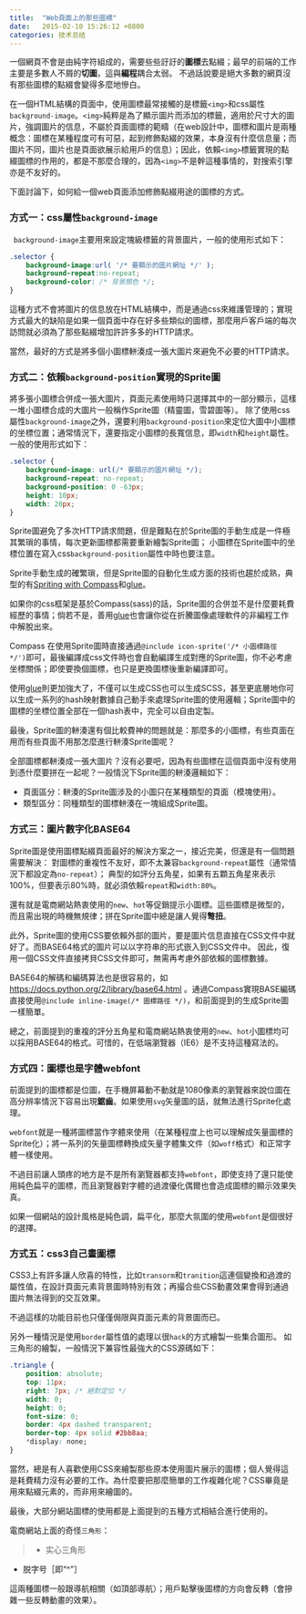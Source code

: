 ```yaml
---
title:  "Web頁面上的那些圖標"
date:   2015-02-10 15:26:12 +0800
categories: 技术总结
---
```



一個網頁不會是由純字符組成的，需要些些訏訏的**圖標**去點綴；最早的前端的工作主要是多數人不屑的**切圖**，這與**編程**耦合太弱。
不過話說要是絕大多數的網頁沒有那些圖標的點綴會變得多麼地慘白。

在一個HTML結構的頁面中，使用圖標最常接觸的是標籤`<img>`和css屬性`background-image`。`<img>`純粹是為了顯示圖片而添加的標籤，適用於尺寸大的圖片，強調圖片的信息，不屬於頁面圖標的範疇（在web設計中，圖標和圖片是兩種概念：圖標在某種程度可有可惡，起到修飾點綴的效果，本身沒有什麼信息量；而圖片不同，圖片也是頁面欲展示給用戶的信息）；因此，依賴`<img>`標籤實現的點綴圖標的作用的，都是不那麼合理的，因為`<img>`不是幹這種事情的，對搜索引擎亦是不友好的。

下面討論下，如何給一個web頁面添加修飾點綴用途的圖標的方式。

### 方式一：css屬性`background-image`

` background-image`主要用來設定塊級標籤的背景圖片，一般的使用形式如下：

```css
.selector {
    background-image:url( '/* 要顯示的圖片網址 */' );
    background-repeat:no-repeat;
    background-color: /* 背景顏色 */;
}
```

這種方式不會將圖片的信息放在HTML結構中，而是通過css來維護管理的；實現方式最大的缺陷是如果一個頁面中存在好多些類似的圖標，那麼用戶客戶端的每次訪問就必須為了那些點綴增加許許多多的HTTP請求。

當然，最好的方式是將多個小圖標軿湊成一張大圖片來避免不必要的HTTP請求。

### 方式二：依賴`background-position`實現的Sprite圖

將多張小圖標合併成一張大圖片，頁面元素使用時只選擇其中的一部分顯示，這樣一堆小圖標合成的大圖片一般稱作Sprite圖（精靈圖，雪碧圖等）。
除了使用css屬性`background-image`之外，還要利用`background-position`來定位大圖中小圖標的坐標位置；通常情況下，還要指定小圖標的長寬信息，即`width`和`height`屬性。一般的使用形式如下：

```css
.selector {
    background-image: url(/* 要顯示的圖片網址 */);
    background-repeat: no-repeat;
    background-position: 0 -63px;
    height: 10px;
    width: 20px;
}
```

Sprite圖避免了多次HTTP請求問題，但是難點在於Sprite圖的手動生成是一件極其繁瑣的事情，每次更新圖標都需要重新繪製Sprite圖；
小圖標在Sprite圖中的坐標位置在寫入css`background-position`屬性中時也要注意。

Sprite手動生成的確繁瑣，但是Sprite圖的自動化生成方面的技術也趨於成熟，典型的有[Spriting with Compass](http://compass-style.org/help/tutorials/spriting/)和[glue](https://github.com/jorgebastida/glue)。

如果你的css框架是基於Compass(sass)的話，Sprite圖的合併並不是什麼要耗費經歷的事情；倘若不是，善用[glue](https://github.com/jorgebastida/glue)也會讓你從在折騰圖像處理軟件的非編程工作中解脫出來。

Compass 在使用Sprite圖時直接通過`@include icon-sprite('/* 小圖標路徑 */')`即可，最後編譯成css文件時也會自動編譯生成對應的Sprite圖，你不必考慮坐標關係；即使要換個圖標，也只是更換圖標後重新編譯即可。

使用[glue](https://github.com/jorgebastida/glue)則更加強大了，不僅可以生成CSS也可以生成SCSS，甚至更底層地你可以生成一系列的hash映射數據自己動手來處理Sprite圖的使用邏輯；Sprite圖中的圖標的坐標位置全部在一個hash表中，完全可以自由定製。

最後，Sprite圖的軿湊還有個比較費神的問題就是：那麼多的小圖標，有些頁面在用而有些頁面不用那怎麼進行軿湊Sprite圖呢？

全部圖標都軿湊成一張大圖片？沒有必要吧，因為有些圖標在這個頁面中沒有使用到憑什麼要拼在一起呢？一般情況下Sprite圖的軿湊邏輯如下：
- 頁面區分：軿湊的Sprite圖涉及的小圖只在某種類型的頁面（模塊使用）。
- 類型區分：同種類型的圖標軿湊在一塊組成Sprite圖。

### 方式三：圖片數字化BASE64
Sprite圖是使用圖標點綴頁面最好的解決方案之一，接近完美，但還是有一個問題需要解決：
對圖標的重複性不友好，即不太兼容`background-repeat`屬性（通常情況下都設定為`no-repeat`）；
典型的如評分五角星，如果有五顆五角星來表示100%，但要表示80%時，就必須依賴`repeat`和`width:80%`。

還有就是電商網站熱衷使用的`new`、`hot`等促銷提示小圖標。這些圖標是微型的，而且需出現的時機無規律；拼在Sprite圖中總是讓人覺得**彆扭**。

此外，Sprite圖的使用CSS要依賴外部的圖片，要是圖片信息直接在CSS文件中就好了。而BASE64格式的圖片可以以字符串的形式嵌入到CSS文件中。
因此，復用一個CSS文件直接拷貝CSS文件即可，無需再考慮外部依賴的圖標數據。

BASE64的解碼和編碼算法也是很容易的，如 https://docs.python.org/2/library/base64.html 。通過Compass實現BASE編碼直接使用`@include inline-image(/* 圖標路徑 */)`，和前面提到的生成Sprite圖一樣簡單。

總之，前面提到的重複的評分五角星和電商網站熱衷使用的`new`、`hot`小圖標均可以採用BASE64的格式。可惜的，在低端瀏覽器（IE6）是不支持這種寫法的。

### 方式四：圖標也是字體webfont

前面提到的圖標都是位圖，在手機屏幕動不動就是1080像素的瀏覽器來說位圖在高分辨率情況下容易出現**鋸齒**。如果使用`svg`矢量圖的話，就無法進行Sprite化處理。

`webfont`就是一種將圖標當作字體來使用（在某種程度上也可以理解成矢量圖標的Sprite化）；將一系列的矢量圖標轉換成矢量字體集文件（如`woff`格式）和正常字體一樣使用。

不過目前讓人頭疼的地方是不是所有瀏覽器都支持`webfont`，即使支持了還只能使用純色扁平的圖標，而且瀏覽器對字體的過渡優化偶爾也會造成圖標的顯示效果失真。

如果一個網站的設計風格是純色調，扁平化，那麼大氛圍的使用`webfont`是個很好的選擇。

### 方式五：css3自己畫圖標

CSS3上有許多讓人欣喜的特性，比如`transorm`和`tranition`這連個變換和過渡的屬性值，在設計頁面元素背景圖時特別有效；再撮合些CSS動畫效果會得到通過圖片無法得到的交互效果。

不過這樣的功能目前也只僅僅侷限與頁面元素的背景圖而已。

另外一種情況是使用`border`屬性值的處理以很`hack`的方式繪製一些集合圖形。
如三角形<i class="fa fa-caret-up fa-fw"></i>的繪製，一般情況下兼容性最強大的CSS源碼如下：

```css
.triangle {
    position: absolute;
    top: 11px;
    right: 7px; /* 絕對定位 */
    width: 0;
    height: 0;
    font-size: 0;
    border: 4px dashed transparent;
    border-top: 4px solid #2bb8aa;
    *display: none;
}
```

當然，總是有人喜歡使用CSS來繪製那些原本使用圖片展示的圖標；個人覺得這是耗費精力沒有必要的工作。為什麼要把那麼簡單的工作複雜化呢？CSS畢竟是用來點綴元素的，而非用來繪圖的。

最後，大部分網站圖標的使用都是上面提到的五種方式相結合進行使用的。

電商網站上面的奇怪`三角形`：

> - 实心三角形<i class="fa fa-star fa-fw"></i>
- 脱字号［即“^”］

這兩種圖標一般跟導航相關（如頂部導航）；用戶點擊後圖標的方向會反轉（會摻雜一些反轉動畫的效果）。
